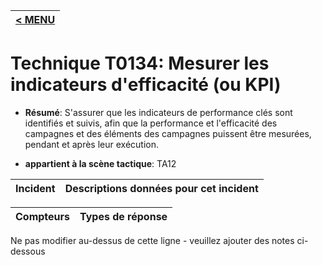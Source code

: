 |[< MENU](../../README.md)|
|---|
# Technique T0134: Mesurer les indicateurs d'efficacité (ou KPI)

* **Résumé**: S'assurer que les indicateurs de performance clés sont identifiés et suivis, afin que la performance et l'efficacité des campagnes et des éléments des campagnes puissent être mesurées, pendant et après leur exécution.

* **appartient à la scène tactique**: TA12


|Incident |Descriptions données pour cet incident |
|-------- |-------------------- |



|Compteurs |Types de réponse |
|-------- |-------------- |


Ne pas modifier au-dessus de cette ligne - veuillez ajouter des notes ci-dessous